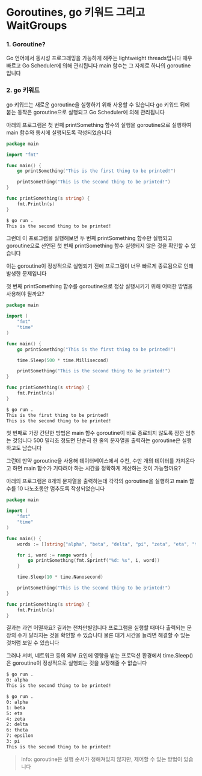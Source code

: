 # Goroutines, go 키워드 그리고 WaitGroups

### 1. Goroutine?

Go 언어에서 동시성 프로그래밍을 가능하게 해주는 lightweight threads입니다
매우 빠르고 Go Scheduler에 의해 관리됩니다
main 함수는 그 자체로 하나의 goroutine 입니다

### 2. go 키워드

go 키워드는 새로운 goroutine을 실행하기 위해 사용할 수 있습니다
go 키워드 뒤에 붙는 동작은 goroutine으로 실행되고 Go Scheduler에 의해 관리됩니다

아래의 프로그램은 첫 번째 printSomething 함수의 실행을 goroutine으로 실행하여
main 함수와 동시에 실행되도록 작성되었습니다

```go
package main

import "fmt"

func main() {
	go printSomething("This is the first thing to be printed!")

	printSomething("This is the second thing to be printed!")
}

func printSomething(s string) {
	fmt.Println(s)
}
```

```cmd
$ go run .
This is the second thing to be printed!
```

그런데 이 프로그램을 실행해보면 두 번째 printSomething 함수만 실행되고
goroutine으로 선언된 첫 번째 printSomething 함수 실행되지 않은 것을 확인할 수 있습니다

이는 goroutine이 정상적으로 실행되기 전에 프로그램이 너무 빠르게 종료됨으로 인해 발생한 문제입니다

첫 번째 printSomething 함수를 goroutine으로 정상 실행시키기 위해 어떠한 방법을 사용해야 될까요?

```go
package main

import (
	"fmt"
	"time"
)

func main() {
	go printSomething("This is the first thing to be printed!")

	time.Sleep(500 * time.Millisecond)

	printSomething("This is the second thing to be printed!")
}

func printSomething(s string) {
	fmt.Println(s)
}
```

```cmd
$ go run .
This is the first thing to be printed!
This is the second thing to be printed!
```

첫 번째로 가장 간단한 방법은 main 함수 goroutine이 바로 종료되지 않도록 잠깐 멈추는 것입니다
500 밀리초 정도면 단순히 한 줄의 문자열을 출력하는 goroutine은 실행하고도 남습니다

그런데 만약 goroutine을 사용해 데이터베이스에서 수천, 수만 개의 데이터를 가져온다고 하면
main 함수가 기다려야 하는 시간을 정확하게 계산하는 것이 가능할까요?

아래의 프로그램은 8개의 문자열을 출력하는데 각각의 goroutine을 실행하고
main 함수를 10 나노초동안 멈추도록 작성되었습니다

```go
package main

import (
	"fmt"
	"time"
)

func main() {
	words := []string{"alpha", "beta", "delta", "pi", "zeta", "eta", "theta", "epsilon"}

	for i, word := range words {
		go printSomething(fmt.Sprintf("%d: %s", i, word))
	}

	time.Sleep(10 * time.Nanosecond)

	printSomething("This is the second thing to be printed!")
}

func printSomething(s string) {
	fmt.Println(s)
}
```

결과는 과연 어떨까요? 결과는 천차만별입니다
프로그램을 실행할 때마다 출력되는 문장의 수가 달라지는 것을 확인할 수 있습니다
물론 대기 시간을 늘리면 해결할 수 있는 것처럼 보일 수 있습니다

그러나 서버, 네트워크 등의 외부 요인에 영향을 받는 프로덕션 환경에서
time.Sleep()은 goroutine이 정상적으로 실행되는 것을 보장해줄 수 없습니다

```cmd
$ go run .
0: alpha
This is the second thing to be printed!
```
```cmd
$ go run .
0: alpha
1: beta
5: eta
4: zeta
2: delta
6: theta
7: epsilon
3: pi
This is the second thing to be printed!
```

> Info: goroutine은 실행 순서가 정해져있지 않지만, 제어할 수 있는 방법이 있습니다